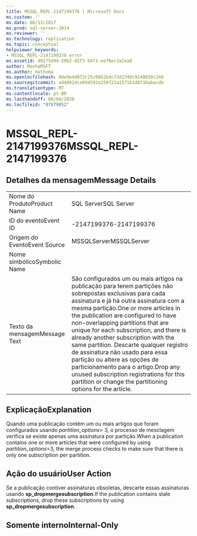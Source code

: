 ```yaml
---
title: MSSQL_REPL-2147199376 | Microsoft Docs
ms.custom: ''
ms.date: 06/13/2017
ms.prod: sql-server-2014
ms.reviewer: ''
ms.technology: replication
ms.topic: conceptual
helpviewer_keywords:
- MSSQL_REPL-2147199376 error
ms.assetid: d9275494-2062-45f3-b471-ee76ec3a2ea0
author: MashaMSFT
ms.author: mathoma
ms.openlocfilehash: 9de9e4d872c25c6662bdcf3d1749c9248650c248
ms.sourcegitcommit: ad4d92dce894592a259721a1571b1d8736abacdb
ms.translationtype: MT
ms.contentlocale: pt-BR
ms.lasthandoff: 08/04/2020
ms.locfileid: "87679852"
---
```

# <a name="mssql_repl-2147199376"></a><span data-ttu-id="86ed3-102">MSSQL_REPL-2147199376</span><span class="sxs-lookup"><span data-stu-id="86ed3-102">MSSQL_REPL-2147199376</span></span>
    
## <a name="message-details"></a><span data-ttu-id="86ed3-103">Detalhes da mensagem</span><span class="sxs-lookup"><span data-stu-id="86ed3-103">Message Details</span></span>  
  
|||  
|-|-|  
|<span data-ttu-id="86ed3-104">Nome do Produto</span><span class="sxs-lookup"><span data-stu-id="86ed3-104">Product Name</span></span>|<span data-ttu-id="86ed3-105">SQL Server</span><span class="sxs-lookup"><span data-stu-id="86ed3-105">SQL Server</span></span>|  
|<span data-ttu-id="86ed3-106">ID do evento</span><span class="sxs-lookup"><span data-stu-id="86ed3-106">Event ID</span></span>|<span data-ttu-id="86ed3-107">-2147199376</span><span class="sxs-lookup"><span data-stu-id="86ed3-107">-2147199376</span></span>|  
|<span data-ttu-id="86ed3-108">Origem do Evento</span><span class="sxs-lookup"><span data-stu-id="86ed3-108">Event Source</span></span>|<span data-ttu-id="86ed3-109">MSSQLServer</span><span class="sxs-lookup"><span data-stu-id="86ed3-109">MSSQLServer</span></span>|  
|<span data-ttu-id="86ed3-110">Nome simbólico</span><span class="sxs-lookup"><span data-stu-id="86ed3-110">Symbolic Name</span></span>||  
|<span data-ttu-id="86ed3-111">Texto da mensagem</span><span class="sxs-lookup"><span data-stu-id="86ed3-111">Message Text</span></span>|<span data-ttu-id="86ed3-112">São configurados um ou mais artigos na publicação para terem partições não sobrepostas exclusivas para cada assinatura e já há outra assinatura com a mesma partição.</span><span class="sxs-lookup"><span data-stu-id="86ed3-112">One or more articles in the publication are configured to have non-overlapping partitions that are unique for each subscription, and there is already another subscription with the same partition.</span></span> <span data-ttu-id="86ed3-113">Descarte qualquer registro de assinatura não usado para essa partição ou altere as opções de particionamento para o artigo.</span><span class="sxs-lookup"><span data-stu-id="86ed3-113">Drop any unused subscription registrations for this partition or change the partitioning options for the article.</span></span>|  
  
## <a name="explanation"></a><span data-ttu-id="86ed3-114">Explicação</span><span class="sxs-lookup"><span data-stu-id="86ed3-114">Explanation</span></span>  
 <span data-ttu-id="86ed3-115">Quando uma publicação contém um ou mais artigos que foram configurados usando *partition_options*= 3, o processo de mesclagem verifica se existe apenas uma assinatura por partição.</span><span class="sxs-lookup"><span data-stu-id="86ed3-115">When a publication contains one or more articles that were configured by using *partition_options*=3, the merge process checks to make sure that there is only one subscription per partition.</span></span>  
  
## <a name="user-action"></a><span data-ttu-id="86ed3-116">Ação do usuário</span><span class="sxs-lookup"><span data-stu-id="86ed3-116">User Action</span></span>  
 <span data-ttu-id="86ed3-117">Se a publicação contiver assinaturas obsoletas, descarte essas assinaturas usando **sp_dropmergesubscription**.</span><span class="sxs-lookup"><span data-stu-id="86ed3-117">If the publication contains stale subscriptions, drop these subscriptions by using **sp_dropmergesubscription**.</span></span>  
  
## <a name="internal-only"></a><span data-ttu-id="86ed3-118">Somente interno</span><span class="sxs-lookup"><span data-stu-id="86ed3-118">Internal-Only</span></span>  
  
